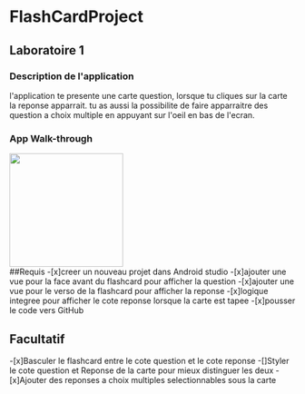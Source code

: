 # FlashCardProject
## Laboratoire 1
### Description de l'application
l'application te presente une carte question, lorsque tu cliques sur la carte la reponse apparrait.
tu as aussi la possibilite de faire apparraitre des question a choix multiple en appuyant sur l'oeil en bas de l'ecran.
### App Walk-through
<img src="https://imgur.com/a/mr2Hlgp" width=200><br>
 ##Requis
-[x]creer un nouveau projet dans Android studio
-[x]ajouter une vue pour la face avant du flashcard pour afficher la question
-[x]ajouter une vue pour le verso de la flashcard pour afficher la reponse
-[x]logique integree pour afficher le cote reponse lorsque la carte est tapee
-[x]pousser le code vers GitHub
## Facultatif
-[x]Basculer le flashcard entre le cote question et le cote reponse
-[]Styler le cote question et Reponse de la carte pour mieux distinguer les deux
-[x]Ajouter des reponses a choix multiples selectionnables sous la carte
